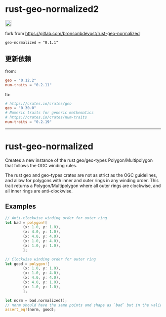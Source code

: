 # rust-geo-normalized2

[<img alt="crates.io" src="https://img.shields.io/crates/dv/rust-geo-normalized2?style=for-the-badge&color=fc8d62&logo=rust" height="20">](https://crates.io/crates/rust-geo-normalized2)

fork from https://gitlab.com/bronsonbdevost/rust-geo-normalized 

`geo-normalized = "0.1.1"`

## 更新依赖

from:

```toml
geo = "0.12.2"
num-traits = "0.2.11"
```

to:

```toml
# https://crates.io/crates/geo
geo = "0.30.0"
# Numeric traits for generic mathematics
# https://crates.io/crates/num-traits
num-traits = "0.2.19"
```

---

# rust-geo-normalized

Creates a new instance of the rust geo/geo-types Polygon/Multipolygon that follows the OGC winding rules. 

The rust geo and geo-types crates are not as strict as the OGC guidelines, and allow for polygons with inner and outer rings in any winding order. This trait returns a Polygon/Multipolygon where all outer rings are clockwise, and all inner rings are anti-clockwise.

## Examples

```rust
// Anti-clockwise winding order for outer ring
let bad = polygon![
        (x: 1.0, y: 1.0),
        (x: 4.0, y: 1.0),
        (x: 4.0, y: 4.0),
        (x: 1.0, y: 4.0),
        (x: 1.0, y: 1.0),
        ];

// Clockwise winding order for outer ring
let good = polygon![
        (x: 1.0, y: 1.0),
        (x: 1.0, y: 4.0),
        (x: 4.0, y: 4.0),
        (x: 4.0, y: 1.0),
        (x: 1.0, y: 1.0),
        ];

let norm = bad.normalized();
// norm should have the same points and shape as `bad` but in the valid winding order
assert_eq!(norm, good);
```